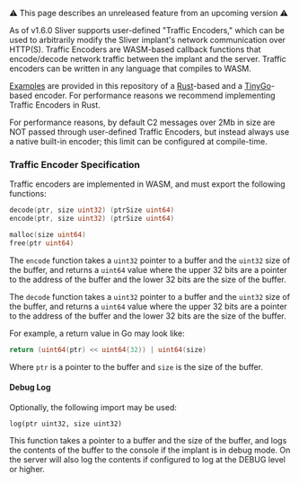 ⚠️  This page describes an unreleased feature from an upcoming version ⚠️

As of v1.6.0 Sliver supports user-defined "Traffic Encoders," which can be used to arbitrarily modify the Sliver implant's network communication over HTTP(S). Traffic Encoders are WASM-based callback functions that encode/decode network traffic between the implant and the server. Traffic encoders can be written in any language that compiles to WASM. 

[Examples](https://github.com/BishopFox/sliver/tree/v1.6.0/master/server/assets/traffic-encoders) are provided in this repository of a [Rust](https://www.rust-lang.org/)-based and a [TinyGo](https://tinygo.org/)-based encoder. For performance reasons we recommend implementing Traffic Encoders in Rust. 

For performance reasons, by default C2 messages over 2Mb in size are NOT passed through user-defined Traffic Encoders, but instead always use a native built-in encoder; this limit can be configured at compile-time.

### Traffic Encoder Specification

Traffic encoders are implemented in WASM, and must export the following functions:

```go
decode(ptr, size uint32) (ptrSize uint64)
encode(ptr, size uint32) (ptrSize uint64)

malloc(size uint64)
free(ptr uint64)
```

The `encode` function takes a `uint32` pointer to a buffer and the `uint32` size of the buffer, and returns a `uint64` value where the upper 32 bits are a pointer to the address of the buffer and the lower 32 bits are the size of the buffer.

The `decode` function takes a `uint32` pointer to a buffer and the `uint32` size of the buffer, and returns a `uint64` value where the upper 32 bits are a pointer to the address of the buffer and the lower 32 bits are the size of the buffer.

For example, a return value in Go may look like:

```go
return (uint64(ptr) << uint64(32)) | uint64(size)
```

Where `ptr` is a pointer to the buffer and `size` is the size of the buffer.

#### Debug Log

Optionally, the following import may be used:

```
log(ptr uint32, size uint32)
```

This function takes a pointer to a buffer and the size of the buffer, and logs the contents of the buffer to the console if the implant is in debug mode. On the server will also log the contents if configured to log at the DEBUG level or higher.

